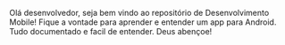 Olá desenvolvedor, seja bem vindo ao repositório de Desenvolvimento Mobile! Fique a vontade para aprender e entender um app para Android. Tudo documentado e facil de entender. Deus abençoe!
